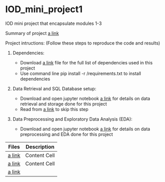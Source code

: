 # IOD_mini_project1
IOD mini project that encapsulate modules 1-3

Summary of project [a link](IOD_mini_project1.pdf)

Project intructions: (Follow these steps to reproduce the code and results)

1. Dependencies:
   - Download [a link](requirements.txt) file for the full list of dependencies used in this project
   - Use command line pip install -r <downloadpath>/requirements.txt to install dependencies

2. Data Retrieval and SQL Database setup:
   - Download and open jupyter notebook [a link](Data_retrieval.ipynb) for details on data retrieval and storage done for this project
   - Read from [a link](preprocess_db.sqlite) to skip this step
   
3. Data Preprocessing and Exploratory Data Analysis (EDA):
   - Download and open jupyter notebook [a link](Data_preprocessing_EDA.ipynb) for details on data preprocessing and EDA done for this project

| Files         | Description   |
| ------------- | ------------- |
| [a link](IOD_mini_project1.pdf) | Content Cell  |
| [a link](IOD_mini_project1.pdf)  | Content Cell  |
| [a link](IOD_mini_project1.pdf) ||
